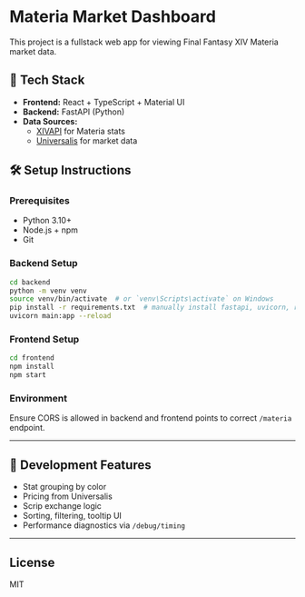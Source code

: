 
# Materia Market Dashboard

This project is a fullstack web app for viewing Final Fantasy XIV Materia market data.

## 🧱 Tech Stack

- **Frontend:** React + TypeScript + Material UI
- **Backend:** FastAPI (Python)
- **Data Sources:**
  - [XIVAPI](https://xivapi.com/) for Materia stats
  - [Universalis](https://universalis.app/) for market data

## 🛠 Setup Instructions

### Prerequisites

- Python 3.10+
- Node.js + npm
- Git

### Backend Setup

```bash
cd backend
python -m venv venv
source venv/bin/activate  # or `venv\Scripts\activate` on Windows
pip install -r requirements.txt  # manually install fastapi, uvicorn, requests
uvicorn main:app --reload
```

### Frontend Setup

```bash
cd frontend
npm install
npm start
```

### Environment

Ensure CORS is allowed in backend and frontend points to correct `/materia` endpoint.

---

## 🧪 Development Features

- Stat grouping by color
- Pricing from Universalis
- Scrip exchange logic
- Sorting, filtering, tooltip UI
- Performance diagnostics via `/debug/timing`

---

## License

MIT
